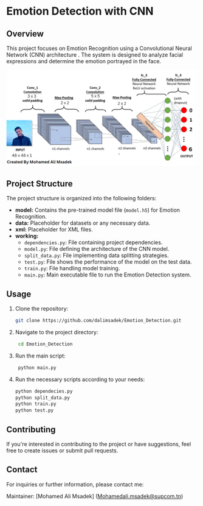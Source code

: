 # Emotion Detection with CNN

## Overview

This project focuses on Emotion Recognition using a Convolutional Neural Network (CNN) architecture . The system is designed to analyze facial expressions and determine the emotion portrayed in the face.


![CNN Architecture](architecture.png)

## Project Structure

The project structure is organized into the following folders:

- **model:** Contains the pre-trained model file (`model.h5`) for Emotion Recognition.
- **data:** Placeholder for datasets or any necessary data.
- **xml:** Placeholder for XML files.
- **working:**
  - `dependencies.py`: File containing project dependencies.
  - `model.py`: File defining the architecture of the CNN model.
  - `split_data.py`: File implementing data splitting strategies.
  - `test.py`: File shows the performance of the model on the test data.
  - `train.py`: File handling model training.
  - `main.py`: Main executable file to run the Emotion Detection system.

## Usage

1. Clone the repository:

   ```bash
   git clone https://github.com/dalimsadek/Emotion_Detection.git
2. Navigate to the project directory:
   ```bash
    cd Emotion_Detection
3. Run the main script:
   ```bash
    python main.py

4. Run the necessary scripts according to your needs:
     ```bash
    python dependecies.py
    python split_data.py
    python train.py
    python test.py
## Contributing
If you're interested in contributing to the project or have suggestions, feel free to create issues or submit pull requests.

## Contact
For inquiries or further information, please contact me:

Maintainer: [Mohamed Ali Msadek] (Mohamedali.msadek@supcom.tn)




